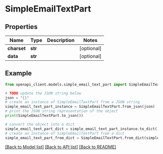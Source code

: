 # SimpleEmailTextPart


## Properties

Name | Type | Description | Notes
------------ | ------------- | ------------- | -------------
**charset** | **str** |  | [optional] 
**data** | **str** |  | [optional] 

## Example

```python
from openapi_client.models.simple_email_text_part import SimpleEmailTextPart

# TODO update the JSON string below
json = "{}"
# create an instance of SimpleEmailTextPart from a JSON string
simple_email_text_part_instance = SimpleEmailTextPart.from_json(json)
# print the JSON string representation of the object
print(SimpleEmailTextPart.to_json())

# convert the object into a dict
simple_email_text_part_dict = simple_email_text_part_instance.to_dict()
# create an instance of SimpleEmailTextPart from a dict
simple_email_text_part_from_dict = SimpleEmailTextPart.from_dict(simple_email_text_part_dict)
```
[[Back to Model list]](../README.md#documentation-for-models) [[Back to API list]](../README.md#documentation-for-api-endpoints) [[Back to README]](../README.md)


